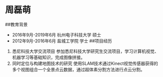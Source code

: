 # 周磊萌
##教育背景
- 2016年9月-2019年6月 杭州电子科技大学 硕士
- 2012年9月-2016年6月 盐城工学院  学士
##项目经历
1. 悉尼科技大学交流项目
参加悉尼科技大学研究生交流项目，学习计算机视觉、机器学习等基础知识，完成图像拼接。
2. 同时定位与构建地图技术的研究
使用SLAM技术通过Kinect视觉传感器获得的多个视图组合一个全景点云数据，通过超体素分割方法进行点云分割。
